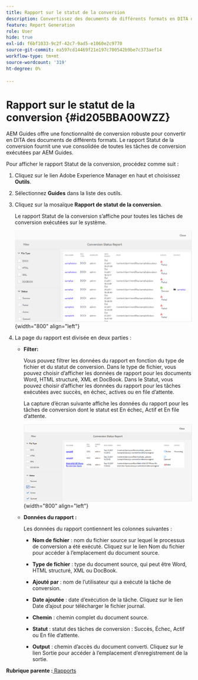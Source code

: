 ```yaml
---
title: Rapport sur le statut de la conversion
description: Convertissez des documents de différents formats en DITA dans AEM Guides. Découvrez comment ajouter des filtres et afficher un rapport de statut de conversion.
feature: Report Generation
role: User
hide: true
exl-id: f6bf1033-9c2f-42c7-9ad5-e1060e2c9770
source-git-commit: ea597cd14469f21e197c700542b9be7c373aef14
workflow-type: tm+mt
source-wordcount: '319'
ht-degree: 0%

---
```


# Rapport sur le statut de la conversion {#id205BBA00WZZ}

AEM Guides offre une fonctionnalité de conversion robuste pour convertir en DITA des documents de différents formats. Le rapport Statut de la conversion fournit une vue consolidée de toutes les tâches de conversion exécutées par AEM Guides.

Pour afficher le rapport Statut de la conversion, procédez comme suit :

1. Cliquez sur le lien Adobe Experience Manager en haut et choisissez **Outils**.

1. Sélectionnez **Guides** dans la liste des outils.

1. Cliquez sur la mosaïque **Rapport de statut de la conversion**.

   Le rapport Statut de la conversion s’affiche pour toutes les tâches de conversion exécutées sur le système.

   ![](images/conversion-status-report.png){width="800" align="left"}

1. La page du rapport est divisée en deux parties :

   - **Filter:**

     Vous pouvez filtrer les données du rapport en fonction du type de fichier et du statut de conversion. Dans le type de fichier, vous pouvez choisir d’afficher les données de rapport pour les documents Word, HTML structuré, XML et DocBook. Dans le Statut, vous pouvez choisir d’afficher les données du rapport pour les tâches exécutées avec succès, en échec, actives ou en file d’attente.

     La capture d’écran suivante affiche les données du rapport pour les tâches de conversion dont le statut est En échec, Actif et En file d’attente.

     ![](images/conversion-report-failed-active-queued.png){width="800" align="left"}

   - **Données du rapport :**

     Les données du rapport contiennent les colonnes suivantes :

      - **Nom de fichier** : nom du fichier source sur lequel le processus de conversion a été exécuté. Cliquez sur le lien Nom du fichier pour accéder à l’emplacement du document source.

      - **Type de fichier** : type du document source, qui peut être Word, HTML structuré, XML ou DocBook.

      - **Ajouté par** : nom de l’utilisateur qui a exécuté la tâche de conversion.

      - **Date ajoutée** : date d’exécution de la tâche. Cliquez sur le lien Date d’ajout pour télécharger le fichier journal.

      - **Chemin** : chemin complet du document source.

      - **Statut** : statut des tâches de conversion : Succès, Échec, Actif ou En file d’attente.

      - **Output** : chemin d’accès du document converti. Cliquez sur le lien Sortie pour accéder à l’emplacement d’enregistrement de la sortie.


**Rubrique parente :**[ Rapports](reports-intro.md)
